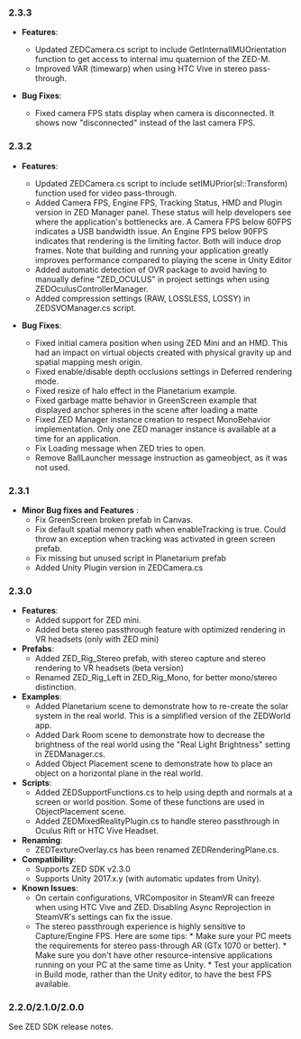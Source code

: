 <!------------------------- Release notes ------------------------------------->
### 2.3.3
- **Features**:
   - Updated ZEDCamera.cs script to include GetInternalIMUOrientation function to get access to internal imu quaternion of the ZED-M.
   - Improved VAR (timewarp) when using HTC Vive in stereo pass-through.
   
- **Bug Fixes**:
   - Fixed camera FPS stats display when camera is disconnected. It shows now "disconnected" instead of the last camera FPS.



### 2.3.2
- **Features**:
   - Updated ZEDCamera.cs script to include setIMUPrior(sl::Transform) function used for video pass-through. 
   - Added Camera FPS, Engine FPS, Tracking Status, HMD and Plugin version in ZED Manager panel. These status will help developers see where the application's bottlenecks are.
A Camera FPS below 60FPS indicates a USB bandwidth issue. An Engine FPS below 90FPS indicates that rendering is the limiting factor. Both will induce drop frames.
Note that building and running your application greatly improves performance compared to playing the scene in Unity Editor
   - Added automatic detection of OVR package to avoid having to manually define "ZED_OCULUS" in project settings when using ZEDOculusControllerManager.
   - Added compression settings (RAW, LOSSLESS, LOSSY) in ZEDSVOManager.cs script.

- **Bug Fixes**:
   - Fixed initial camera position when using ZED Mini and an HMD. This had an impact on virtual objects created with physical gravity up and spatial mapping mesh origin.
   - Fixed enable/disable depth occlusions settings in Deferred rendering mode.
   - Fixed resize of halo effect in the Planetarium example.
   - Fixed garbage matte behavior in GreenScreen example that displayed anchor spheres in the scene after loading a matte
   - Fixed ZED Manager instance creation to respect MonoBehavior implementation. Only one ZED manager instance is available at a time for an application.
   - Fix Loading message when ZED tries to open.
   - Remove BallLauncher message instruction as gameobject, as it was not used.
   
### 2.3.1
- **Minor Bug fixes and Features** :
   - Fix GreenScreen broken prefab in Canvas.
   - Fix default spatial memory path when enableTracking is true. Could throw an exception when tracking was activated in green screen prefab.
   - Fix missing but unused script in Planetarium prefab
   - Added Unity Plugin version in ZEDCamera.cs
   
### 2.3.0
- **Features**:
   - Added support for ZED mini.
   - Added beta stereo passthrough feature with optimized rendering in VR headsets (only with ZED mini)
- **Prefabs**:
   - Added ZED_Rig_Stereo prefab, with stereo capture and stereo rendering to VR headsets (beta version)
   - Renamed ZED_Rig_Left in ZED_Rig_Mono, for better mono/stereo distinction.
- **Examples**:
   - Added Planetarium scene to demonstrate how to re-create the solar system in the real world. This is a simplified version of the ZEDWorld app.
   - Added Dark Room scene to demonstrate how to decrease the brightness of the real world using the "Real Light Brightness" setting in ZEDManager.cs.
   - Added Object Placement scene to demonstrate how to place an object on a horizontal plane in the real world.
- **Scripts**:
   - Added ZEDSupportFunctions.cs to help using depth and normals at a screen or world position. Some of these functions are used in ObjectPlacement scene.
   - Added ZEDMixedRealityPlugin.cs to handle stereo passthrough in Oculus Rift or HTC Vive Headset.
- **Renaming**:
  -  ZEDTextureOverlay.cs has been renamed ZEDRenderingPlane.cs.
- **Compatibility**:
  - Supports ZED SDK v2.3.0
  - Supports Unity 2017.x.y (with automatic updates from Unity).
- **Known Issues**:
  - On certain configurations, VRCompositor in SteamVR can freeze when using HTC Vive and ZED. Disabling Async Reprojection in SteamVR's settings can fix the issue.
  - The stereo passthrough experience is highly sensitive to Capture/Engine FPS. Here are some tips:
            * Make sure your PC meets the requirements for stereo pass-through AR (GTx 1070 or better).
            * Make sure you don't have other resource-intensive applications running on your PC at the same time as Unity.
            * Test your application in Build mode, rather than the Unity editor, to have the best FPS available.
             
### 2.2.0/2.1.0/2.0.0
See ZED SDK release notes.